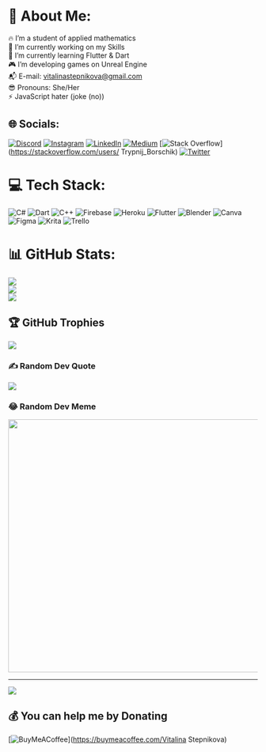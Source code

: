 # 💫 About Me:
🔥 I’m a student of applied mathematics<br>📝 I’m currently working on my Skills<br>🦋 I’m currently learning Flutter & Dart<br>🎮 I’m developing games on Unreal Engine<br>📬 E-mail: vitalinastepnikova@gmail.com<br>😎 Pronouns: She/Her<br>⚡ JavaScript hater (joke (no))


## 🌐 Socials:
[![Discord](https://img.shields.io/badge/Discord-%237289DA.svg?logo=discord&logoColor=white)](https://discord.com/users/534351519852658700) [![Instagram](https://img.shields.io/badge/Instagram-%23E4405F.svg?logo=Instagram&logoColor=white)](https://www.instagram.com/fuchsisst) [![LinkedIn](https://img.shields.io/badge/LinkedIn-%230077B5.svg?logo=linkedin&logoColor=white)](https://www.linkedin.com/in/vitalina-stepnikova-24283b226/) [![Medium](https://img.shields.io/badge/Medium-12100E?logo=medium&logoColor=white)](https://medium.com/@vitalina-stepnikova) [![Stack Overflow](https://img.shields.io/badge/-Stackoverflow-FE7A16?logo=stack-overflow&logoColor=white)](https://stackoverflow.com/users/ Trypnij_Borschik) [![Twitter](https://img.shields.io/badge/Twitter-%231DA1F2.svg?logo=Twitter&logoColor=white)](https://twitter.com/_borschik) 

# 💻 Tech Stack:
![C#](https://img.shields.io/badge/c%23-%23239120.svg?style=for-the-badge&logo=c-sharp&logoColor=white) ![Dart](https://img.shields.io/badge/dart-%230175C2.svg?style=for-the-badge&logo=dart&logoColor=white) ![C++](https://img.shields.io/badge/c++-%2300599C.svg?style=for-the-badge&logo=c%2B%2B&logoColor=white) ![Firebase](https://img.shields.io/badge/firebase-%23039BE5.svg?style=for-the-badge&logo=firebase) ![Heroku](https://img.shields.io/badge/heroku-%23430098.svg?style=for-the-badge&logo=heroku&logoColor=white) ![Flutter](https://img.shields.io/badge/Flutter-%2302569B.svg?style=for-the-badge&logo=Flutter&logoColor=white) ![Blender](https://img.shields.io/badge/blender-%23F5792A.svg?style=for-the-badge&logo=blender&logoColor=white) ![Canva](https://img.shields.io/badge/Canva-%2300C4CC.svg?style=for-the-badge&logo=Canva&logoColor=white) 	![Figma](https://img.shields.io/badge/figma-%23F24E1E.svg?style=for-the-badge&logo=figma&logoColor=white) ![Krita](https://img.shields.io/badge/Krita-203759?style=for-the-badge&logo=krita&logoColor=EEF37B) ![Trello](https://img.shields.io/badge/Trello-%23026AA7.svg?style=for-the-badge&logo=Trello&logoColor=white)
# 📊 GitHub Stats:
![](https://github-readme-stats.vercel.app/api?username=Borschik0&theme=tokyonight&hide_border=true&include_all_commits=false&count_private=true)<br/>
![](https://github-readme-streak-stats.herokuapp.com/?user=Borschik0&theme=tokyonight&hide_border=true)<br/>
![](https://github-readme-stats.vercel.app/api/top-langs/?username=Borschik0&theme=tokyonight&hide_border=true&include_all_commits=false&count_private=true&layout=compact)

## 🏆 GitHub Trophies
![](https://github-profile-trophy.vercel.app/?username=Borschik0&theme=tokyonight&no-frame=true&no-bg=false&margin-w=4)

### ✍️ Random Dev Quote
![](https://quotes-github-readme.vercel.app/api?type=horizontal&theme=tokyonight)

### 😂 Random Dev Meme
<img src="https://random-memer.herokuapp.com/" width="512px"/>

---
[![](https://visitcount.itsvg.in/api?id=Borschik0&icon=5&color=10)](https://visitcount.itsvg.in)

  ## 💰 You can help me by Donating
  [![BuyMeACoffee](https://img.shields.io/badge/Buy%20Me%20a%20Coffee-ffdd00?style=for-the-badge&logo=buy-me-a-coffee&logoColor=black)](https://buymeacoffee.com/Vitalina Stepnikova) 

  <!-- Proudly created with GPRM ( https://gprm.itsvg.in ) -->
  
